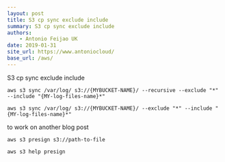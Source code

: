 ```yaml
---
layout: post
title: S3 cp sync exclude include
summary: S3 cp sync exclude include
authors:
    - Antonio Feijao UK
date: 2019-01-31
site_url: https://www.antoniocloud/
base_url: /aws/
---
```


S3 cp sync exclude include


`aws s3 sync /var/log/ s3://{MYBUCKET-NAME}/ --recursive --exclude "*" --include "{MY-log-files-name}*"`

`aws s3 sync /var/log/ s3://{MYBUCKET-NAME}/ --exclude "*" --include "{MY-log-files-name}*"`




to work on another blog post

`aws s3 presign s3://path-to-file`

`aws s3 help presign`
